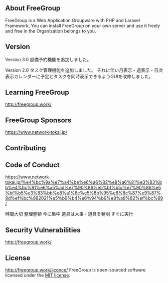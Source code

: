 ## About FreeGroup

FreeGroup is a Web Application Groupware with PHP and Laravel Framework.
You can install FreeGroup on your own server and use it freely and free in the Organization belongs to you.

## Version

Version 3.0 
設備予約機能を追加しました。

Version 2.0
タスク管理機能を追加しました。
それに伴い月表示・週表示・日次表示カレンダーに予定とタスクを同時表示できるようGUIを改修しました。

## Learning FreeGroup

http://freegroup.work/

## FreeGroup Sponsors

https://www.network-tokai.jp/

## Contributing

## Code of Conduct

https://www.network-tokai.jp/%e4%bc%9a%e7%a4%be%e6%a6%82%e8%a6%81%e3%83%bb%e4%bc%81%e6%a5%ad%e7%90%86%e5%bf%b5/%e7%90%86%e5%bf%b5%e3%83%bb%e8%a1%8c%e5%8b%95%e6%8c%87%e9%87%9d%ef%bc%882021%e5%b9%b4%e6%94%b9%e8%a8%82%ef%bc%89/

時間大切
整理整頓
今に集中
道具は大事・道具を発明
すぐに実行

## Security Vulnerabilities

http://freegroup.work/

## License

http://freegroup.work/licence/
FreeGroup is open-sourced software licensed under the [MIT license](https://opensource.org/licenses/MIT).
